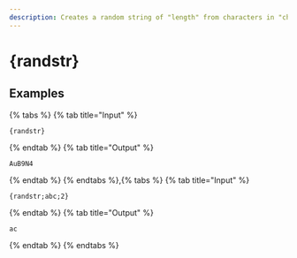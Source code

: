 ```yaml
---
description: Creates a random string of "length" from characters in "characters".
---
```

# {randstr}
## Examples
{% tabs %}
{% tab title="Input" %}
```text
{randstr}
```
{% endtab %}
{% tab title="Output" %}
```text
AuB9N4
```
{% endtab %}
{% endtabs %},{% tabs %}
{% tab title="Input" %}
```text
{randstr;abc;2}
```
{% endtab %}
{% tab title="Output" %}
```text
ac
```
{% endtab %}
{% endtabs %}
